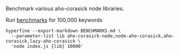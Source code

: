 Benchmark various aho-corasick node libraries.

Run [benchmarks](./BENCHMARKS.md) for 100,000 keywords

```
hyperfine --export-markdown BENCHMARKS.md \
  --parameter-list lib aho-corasick-node,node-aho-corasick,aho-corasick,lazy-aho-corasick \
  'node index.js {lib} 10000'
```
